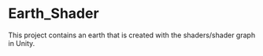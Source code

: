 # Earth_Shader
This project contains an earth that is created with the shaders/shader graph in Unity.
